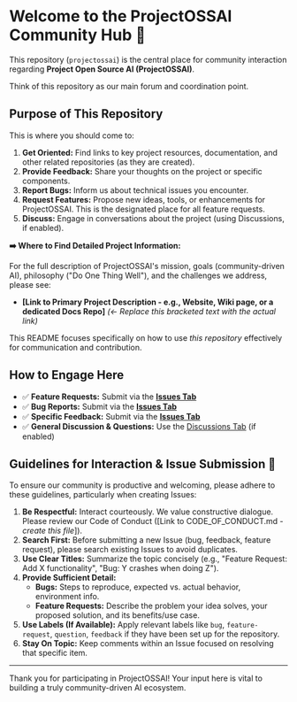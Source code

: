 # Welcome to the ProjectOSSAI Community Hub 👋

This repository (`projectossai`) is the central place for community interaction regarding **Project Open Source AI (ProjectOSSAI)**.

Think of this repository as our main forum and coordination point.

## Purpose of This Repository

This is where you should come to:

1.  **Get Oriented:** Find links to key project resources, documentation, and other related repositories (as they are created).
2.  **Provide Feedback:** Share your thoughts on the project or specific components.
3.  **Report Bugs:** Inform us about technical issues you encounter.
4.  **Request Features:** Propose new ideas, tools, or enhancements for ProjectOSSAI. This is the designated place for all feature requests.
5.  **Discuss:** Engage in conversations about the project (using Discussions, if enabled).

**➡️ Where to Find Detailed Project Information:**

For the full description of ProjectOSSAI's mission, goals (community-driven AI), philosophy ("Do One Thing Well"), and the challenges we address, please see:

* **[Link to Primary Project Description - e.g., Website, Wiki page, or a dedicated Docs Repo]** *(<- Replace this bracketed text with the actual link)*

This README focuses specifically on how to use *this repository* effectively for communication and contribution.

## How to Engage Here

* ✅ **Feature Requests:** Submit via the [**Issues Tab**](https://github.com/projectossai/projectossai/issues)
* ✅ **Bug Reports:** Submit via the [**Issues Tab**](https://github.com/projectossai/projectossai/issues)
* ✅ **Specific Feedback:** Submit via the [**Issues Tab**](https://github.com/projectossai/projectossai/issues)
* ✅ **General Discussion & Questions:** Use the [Discussions Tab](https://github.com/projectossai/projectossai/discussions) (if enabled)

## Guidelines for Interaction & Issue Submission 📜

To ensure our community is productive and welcoming, please adhere to these guidelines, particularly when creating Issues:

1.  **Be Respectful:** Interact courteously. We value constructive dialogue. Please review our Code of Conduct ([Link to CODE_OF_CONDUCT.md - *create this file*]).
2.  **Search First:** Before submitting a new Issue (bug, feedback, feature request), please search existing Issues to avoid duplicates.
3.  **Use Clear Titles:** Summarize the topic concisely (e.g., "Feature Request: Add X functionality", "Bug: Y crashes when doing Z").
4.  **Provide Sufficient Detail:**
    * **Bugs:** Steps to reproduce, expected vs. actual behavior, environment info.
    * **Feature Requests:** Describe the problem your idea solves, your proposed solution, and its benefits/use case.
5.  **Use Labels (If Available):** Apply relevant labels like `bug`, `feature-request`, `question`, `feedback` if they have been set up for the repository.
6.  **Stay On Topic:** Keep comments within an Issue focused on resolving that specific item.

---

Thank you for participating in ProjectOSSAI! Your input here is vital to building a truly community-driven AI ecosystem.
